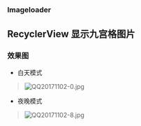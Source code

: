 ### Imageloader
RecyclerView 显示九宫格图片
---

### 效果图
- 白天模式
>![QQ20171102-0.jpg](http://upload-images.jianshu.io/upload_images/2245754-479945d73353dcc7.jpg?imageMogr2/auto-orient/strip%7CimageView2/2/w/1240)
- 夜晚模式
>![QQ20171102-8.jpg](http://upload-images.jianshu.io/upload_images/2245754-35ac8aac74a9100e.jpg?imageMogr2/auto-orient/strip%7CimageView2/2/w/1240)

